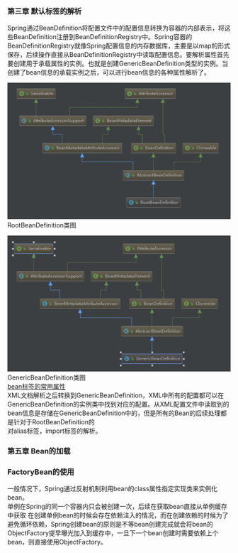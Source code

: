 <h3>第三章 默认标签的解析</h3>
    Spring通过BeanDefinition将配置文件中的<bean>配置信息转换为容器的内部表示，将这些BeanDefinition注册到BeanDefinitionRegistry中。Spring容器的BeanDefinitionRegistry就像Spring配置信息的内存数据库，主要是以map的形式保存，后续操作直接从BeanDefinitionRegistry中读取配置信息。要解析属性首先要创建用于承载属性的实例。也就是创建GenericBeanDefinition类型的实例。当创建了bean信息的承载实例之后，可以进行bean信息的各种属性解析了。</br> 
    
![image](https://github.com/Love-with-Promise/manage/blob/master/images/20190113190058.png)
</br>RootBeanDefinition类图</br>

![image](https://github.com/Love-with-Promise/manage/blob/master/images/20190113194452.png)
</br>GenericBeanDefinition类图</br>
<a href="https://blog.csdn.net/lzgsea/article/details/79795290">bean标签的常用属性</a></br>
XML文档解析之后转换到GenericBeanDefinition，XML中所有的配置都可以在GenericBeanDefinition的实例类中找到对应的配置。从XML配置文件中读取到的bean信息是存储在GenericBeanDefinition中的，但是所有的Bean的后续处理都是针对于RootBeanDefinition的</br>
对alias标签，import标签的解析。</br>

<h3>第五章 Bean的加载</h3>
<h3>FactoryBean的使用</h3>
一般情况下，Spring通过反射机制利用bean的class属性指定实现类来实例化bean。</br>
单例在Spring的同一个容器内只会被创建一次，后续在获取bean直接从单例缓存中获取
在创建单例bean的时候会存在依赖注入的情况，而在创建依赖的时候为了避免循环依赖，Spring创建bean的原则是不等bean创建完成就会将bean的ObjectFactory提早曝光加入到缓存中，一旦下一个bean创建时需要依赖上个bean，则直接使用ObjectFactory。

